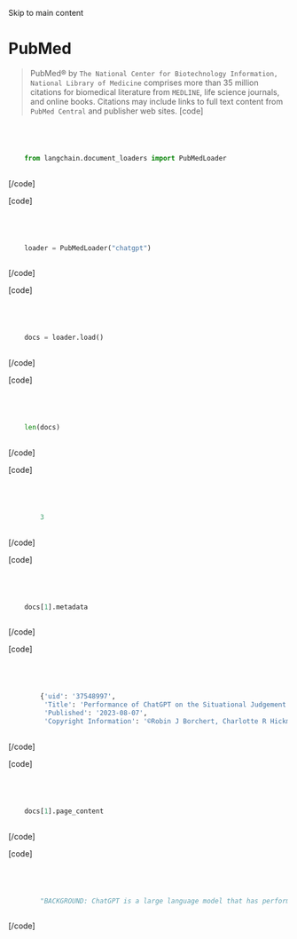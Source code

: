 

Skip to main content

# PubMed

> PubMed® by `The National Center for Biotechnology Information, National Library of Medicine` comprises more than 35 million citations for biomedical literature from `MEDLINE`, life science journals,
> and online books. Citations may include links to full text content from `PubMed Central` and publisher web sites.
[code]
```python




    from langchain.document_loaders import PubMedLoader  
    


```
[/code]


[code]
```python




    loader = PubMedLoader("chatgpt")  
    


```
[/code]


[code]
```python




    docs = loader.load()  
    


```
[/code]


[code]
```python




    len(docs)  
    


```
[/code]


[code]
```python




        3  
    


```
[/code]


[code]
```python




    docs[1].metadata  
    


```
[/code]


[code]
```python




        {'uid': '37548997',  
         'Title': 'Performance of ChatGPT on the Situational Judgement Test-A Professional Dilemmas-Based Examination for Doctors in the United Kingdom.',  
         'Published': '2023-08-07',  
         'Copyright Information': '©Robin J Borchert, Charlotte R Hickman, Jack Pepys, Timothy J Sadler. Originally published in JMIR Medical Education (https://mededu.jmir.org), 07.08.2023.'}  
    


```
[/code]


[code]
```python




    docs[1].page_content  
    


```
[/code]


[code]
```python




        "BACKGROUND: ChatGPT is a large language model that has performed well on professional examinations in the fields of medicine, law, and business. However, it is unclear how ChatGPT would perform on an examination assessing professionalism and situational judgement for doctors.\nOBJECTIVE: We evaluated the performance of ChatGPT on the Situational Judgement Test (SJT): a national examination taken by all final-year medical students in the United Kingdom. This examination is designed to assess attributes such as communication, teamwork, patient safety, prioritization skills, professionalism, and ethics.\nMETHODS: All questions from the UK Foundation Programme Office's (UKFPO's) 2023 SJT practice examination were inputted into ChatGPT. For each question, ChatGPT's answers and rationales were recorded and assessed on the basis of the official UK Foundation Programme Office scoring template. Questions were categorized into domains of Good Medical Practice on the basis of the domains referenced in the rationales provided in the scoring sheet. Questions without clear domain links were screened by reviewers and assigned one or multiple domains. ChatGPT's overall performance, as well as its performance across the domains of Good Medical Practice, was evaluated.\nRESULTS: Overall, ChatGPT performed well, scoring 76% on the SJT but scoring full marks on only a few questions (9%), which may reflect possible flaws in ChatGPT's situational judgement or inconsistencies in the reasoning across questions (or both) in the examination itself. ChatGPT demonstrated consistent performance across the 4 outlined domains in Good Medical Practice for doctors.\nCONCLUSIONS: Further research is needed to understand the potential applications of large language models, such as ChatGPT, in medical education for standardizing questions and providing consistent rationales for examinations assessing professionalism and ethics."  
    


```
[/code]


